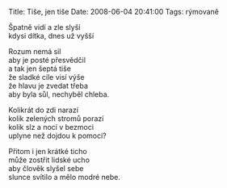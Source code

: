 Title: Tiše, jen tiše
Date: 2008-06-04 20:41:00
Tags: rýmovaně

Špatně vidí a zle slyší  
kdysi dítka, dnes už vyšší

Rozum nemá sil  
aby je posté přesvědčil  
a tak jen šeptá tiše  
že sladké cíle visí výše  
že hlavu je zvedat třeba  
aby byla sůl, nechyběl chleba.

Kolikrát do zdi narazí  
kolik zelených stromů porazí  
kolik slz a nocí v bezmoci  
uplyne než dojdou k pomoci?

Přitom i jen krátké ticho  
může zostřit lidské ucho  
aby člověk slyšel sebe  
slunce svítilo a mělo modré nebe.